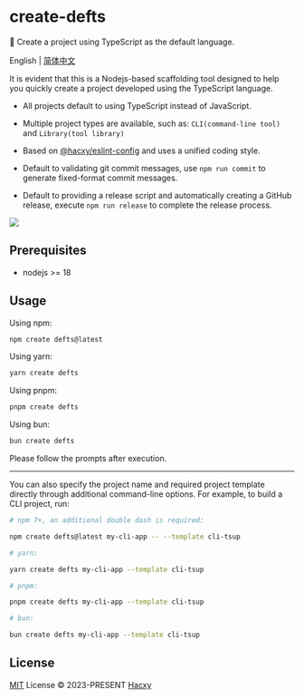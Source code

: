 # create-defts

🚀 Create a project using TypeScript as the default language.

English | [简体中文](./README_zh.md)

It is evident that this is a Nodejs-based scaffolding tool designed to help you quickly create a project developed using the TypeScript language.

- All projects default to using TypeScript instead of JavaScript.

- Multiple project types are available, such as: `CLI(command-line tool)` and `Library(tool library)`

- Based on [@hacxy/eslint-config](https://github.com/hacxy/eslint-config) and uses a unified coding style.

- Default to validating git commit messages, use `npm run commit` to generate fixed-format commit messages.

- Default to providing a release script and automatically creating a GitHub release, execute `npm run release` to complete the release process.

![](https://raw.githubusercontent.com/hacxy/hacxy/main/images/Kapture%202024-12-16%20at%2015.19.44.gif)

## Prerequisites

- nodejs >= 18

## Usage

Using npm:

```sh
npm create defts@latest
```

Using yarn:

```sh
yarn create defts
```

Using pnpm:

```sh
pnpm create defts
```

Using bun:

```sh
bun create defts
```

Please follow the prompts after execution.

---

You can also specify the project name and required project template directly through additional command-line options. For example, to build a CLI project, run:

```sh
# npm 7+, an additional double dash is required:

npm create defts@latest my-cli-app -- --template cli-tsup

# yarn:

yarn create defts my-cli-app --template cli-tsup

# pnpm:

pnpm create defts my-cli-app --template cli-tsup

# bun:

bun create defts my-cli-app --template cli-tsup
```

## License

[MIT](./LICENSE) License &copy; 2023-PRESENT [Hacxy](https://github.com/hacxy)
